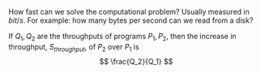 How fast can we solve the computational problem? 
Usually measured in $bit/s$.
For example: how many bytes per second can we read from a disk?

If $Q_1, Q_2$ are the throughputs of programs $P_1, P_2$, then the increase in throughput, $S_{throughput}$, of $P_2$ over $P_1$ is 
$$
\frac{Q_2}{Q_1}
$$
